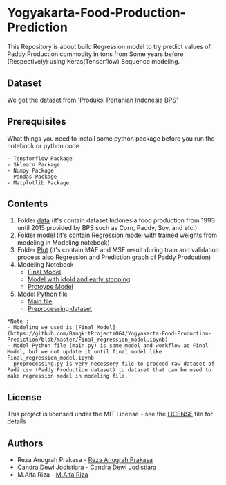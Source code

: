   # Yogyakarta-Food-Production-Prediction
This Repository is about build Regression model to try predict values of Paddy Production commodity in tons from Some years before (Respectively) using Keras(Tensorflow) Sequence modeling.

## Dataset
We got the dataset from ['Produksi Pertanian Indonesia BPS'](https://www.kaggle.com/lintangwisesa/produksi-pertanian-indonesia-bps-19932015)

## Prerequisites
What things you need to install some python package before you run the notebook or python code
```
- Tensforflow Package
- Sklearn Package
- Numpy Package
- Pandas Package
- Matplotlib Package
```
## Contents
1. Folder [data](https://github.com/BangkitProjectYOG4/Yogyakarta-Food-Production-Prediction/tree/master/data) 
(it's contain dataset Indonesia food production from 1993 until 2015 provided by BPS such as Corn, Paddy, Soy, and etc.)
2. Folder [model](https://github.com/BangkitProjectYOG4/Yogyakarta-Food-Production-Prediction/tree/master/model) 
(it's contain Regression model with trained weights from modeling in Modeling notebook)
3. Folder [Plot](https://github.com/BangkitProjectYOG4/Yogyakarta-Food-Production-Prediction/tree/master/plot) 
(it's contain MAE and MSE result during train and validation process also Regression and Prediction graph of Paddy Prodcution)
4. Modeling Notebook
    - [Final Model](https://github.com/BangkitProjectYOG4/Yogyakarta-Food-Production-Prediction/blob/master/Final_regression_model.ipynb)
    - [Model with kfold and early stopping](https://github.com/BangkitProjectYOG4/Yogyakarta-Food-Production-Prediction/blob/master/sequence_regression_model.ipynb)
    - [Protoype Model](https://github.com/BangkitProjectYOG4/Yogyakarta-Food-Production-Prediction/blob/master/Regression_food_production_indonesia.ipynb)
5. Model Python file
    - [Main file](https://github.com/BangkitProjectYOG4/Yogyakarta-Food-Production-Prediction/blob/master/main.py)
    - [Preprocessing dataset](https://github.com/BangkitProjectYOG4/Yogyakarta-Food-Production-Prediction/blob/master/preprocessing.py)

```
*Note : 
- Modeling we used is [Final Model](https://github.com/BangkitProjectYOG4/Yogyakarta-Food-Production-Prediction/blob/master/Final_regression_model.ipynb)
- Model Python file (main.py) is same model and workflow as Final Model, but we not update it until final model like Final_regression_model.ipynb
- preprocessing.py is very necessery file to proceed raw dataset of Padi.csv (Paddy Production dataset) to dataset that can be used to make regression model in modeling file. 
```
## License
This project is licensed under the MIT License - see the [LICENSE](https://github.com/BangkitProjectYOG4/Yogyakarta-Food-Production-Prediction/blob/master/LICENSE) file for details

## Authors
- Reza Anugrah Prakasa - [Reza Anugrah Prakasa](https://github.com/Yakagi17)
- Candra Dewi Jodistiara - [Candra Dewi Jodistiara](https://github.com/jodistiara)
- M.Alfa Riza - [M.Alfa Riza](https://github.com/AlfaRiza)
